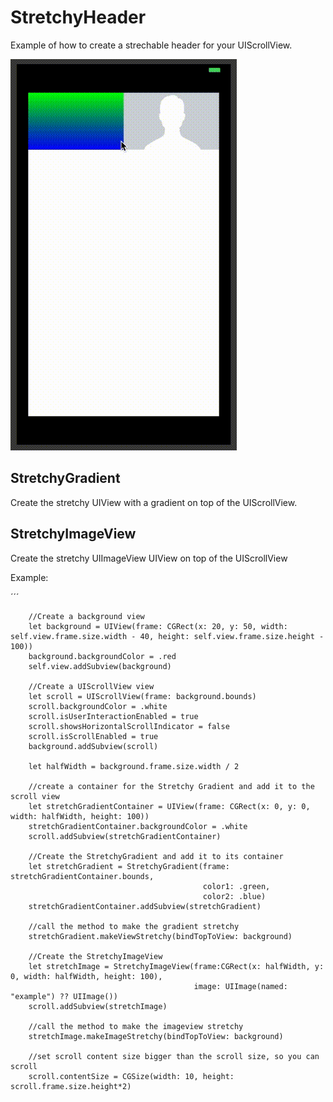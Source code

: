 # StretchyHeader
Example of how to create a strechable header for your UIScrollView.

![](StretchDemo.gif)
## StretchyGradient
Create the stretchy UIView with a gradient on top of the UIScrollView.

## StretchyImageView
Create the stretchy UIImageView UIView on top of the UIScrollView


Example:

´´´
        
        //Create a background view
        let background = UIView(frame: CGRect(x: 20, y: 50, width: self.view.frame.size.width - 40, height: self.view.frame.size.height - 100))
        background.backgroundColor = .red
        self.view.addSubview(background)
        
        //Create a UIScrollView view
        let scroll = UIScrollView(frame: background.bounds)
        scroll.backgroundColor = .white
        scroll.isUserInteractionEnabled = true
        scroll.showsHorizontalScrollIndicator = false
        scroll.isScrollEnabled = true
        background.addSubview(scroll)
        
        let halfWidth = background.frame.size.width / 2
        
        //create a container for the Stretchy Gradient and add it to the scroll view
        let stretchGradientContainer = UIView(frame: CGRect(x: 0, y: 0, width: halfWidth, height: 100))
        stretchGradientContainer.backgroundColor = .white
        scroll.addSubview(stretchGradientContainer)
        
        //Create the StretchyGradient and add it to its container
        let stretchGradient = StretchyGradient(frame: stretchGradientContainer.bounds,
                                               color1: .green,
                                               color2: .blue)
        stretchGradientContainer.addSubview(stretchGradient)
        
        //call the method to make the gradient stretchy
        stretchGradient.makeViewStretchy(bindTopToView: background)
        
        //Create the StretchyImageView
        let stretchImage = StretchyImageView(frame:CGRect(x: halfWidth, y: 0, width: halfWidth, height: 100),
                                             image: UIImage(named: "example") ?? UIImage())
        scroll.addSubview(stretchImage)
        
        //call the method to make the imageview stretchy
        stretchImage.makeImageStretchy(bindTopToView: background)
        
        //set scroll content size bigger than the scroll size, so you can scroll
        scroll.contentSize = CGSize(width: 10, height: scroll.frame.size.height*2)
        
